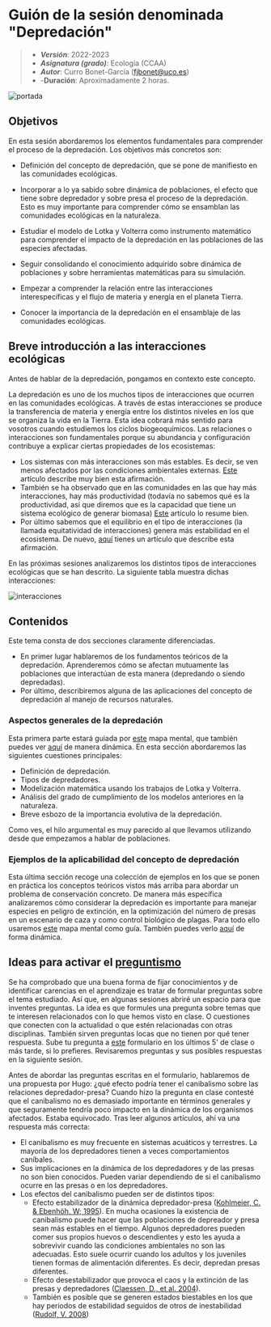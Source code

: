 # Guión de la sesión denominada "Depredación"


> + **_Versión_**: 2022-2023
> + **_Asignatura (grado)_**: Ecología (CCAA)
> + **_Autor_**: Curro Bonet-García (fjbonet@uco.es)
> + -**Duración**: Aproximadamente 2 horas.

![portada](https://github.com/aprendiendo-cosas/Te_depredacion_ecologia_ccaa/raw/main/imagenes/portada.jpg)

## Objetivos 

En esta sesión abordaremos los elementos fundamentales para comprender el proceso de la depredación. Los objetivos más concretos son:

 + Definición del concepto de depredación, que se pone de manifiesto en las comunidades ecológicas.

 + Incorporar a lo ya sabido sobre dinámica de poblaciones, el efecto que tiene sobre depredador y sobre presa el proceso de la depredación. Esto es muy importante para comprender cómo se ensamblan las comunidades ecológicas en la naturaleza.

 + Estudiar el modelo de Lotka y Volterra como instrumento matemático para comprender el impacto de la depredación en las poblaciones de las especies afectadas.

 + Seguir consolidando el conocimiento adquirido sobre dinámica de poblaciones y sobre herramientas matemáticas para su simulación.

 + Empezar a comprender la relación entre las interacciones interespecíficas y el flujo de materia y energía en el planeta Tierra.

 + Conocer la importancia de la depredación en el ensamblaje de las comunidades ecológicas. 

 ## Breve introducción a las interacciones ecológicas

Antes de hablar de la depredación, pongamos en contexto este concepto. 

La depredación es uno de los muchos tipos de interacciones que ocurren en las comunidades ecológicas. A través de estas interacciones se produce la transferencia de materia y energía entre los distintos niveles en los que se organiza la vida en la Tierra. Esta idea cobrará más sentido para vosotros cuando estudiemos los ciclos biogeoquímicos. Las relaciones o interacciones son fundamentales porque su abundancia y configuración contribuye a explicar ciertas propiedades de los ecosistemas:

+ Los sistemas con más interacciones son más estables. Es decir, se ven menos afectados por las condiciones ambientales externas. [Este](https://github.com/aprendiendo-cosas/Te_depredacion_ecologia_ccaa/raw/main/biblio/interacciones_estabilidad_1.pdf) artículo describe muy bien esta afirmación. 
+ También se ha observado que en las comunidades en las que hay más interacciones, hay más productividad (todavía no sabemos qué es la productividad, así que diremos que es la capacidad que tiene un sistema ecológico de generar biomasa) [Este](https://github.com/aprendiendo-cosas/Te_depredacion_ecologia_ccaa/raw/main/biblio/interacciones_estabilidad_2.pdf) artículo lo resume bien. 
+ Por último sabemos que el equilibrio en el tipo de interacciones (la llamada equitatividad de interacciones) genera más estabilidad en el ecosistema. De nuevo, [aquí](https://github.com/aprendiendo-cosas/Te_depredacion_ecologia_ccaa/raw/main/biblio/interacciones_estabilidad_3.pdf) tienes un artículo que describe esta afirmación. 

En las próximas sesiones analizaremos los distintos tipos de interacciones ecológicas que se han descrito. La siguiente tabla muestra dichas interacciones:



![interacciones](https://github.com/aprendiendo-cosas/Te_depredacion_ecologia_ccaa/raw/main/imagenes/tipos_interacciones.png)



 ## Contenidos
Este tema consta de dos secciones claramente diferenciadas. 

+ En primer lugar hablaremos de los fundamentos teóricos de la depredación. Aprenderemos cómo se afectan mutuamente las poblaciones que interactúan de esta manera (depredando o siendo depredadas).
+ Por último, describiremos alguna de las aplicaciones del concepto de depredación al manejo de recursos naturales. 



### Aspectos generales de la depredación

Esta primera parte estará guiada por [este](https://github.com/aprendiendo-cosas/Te_depredacion_ecologia_ccaa/raw/main/presentacion/1_generalidades_depredacion.xmind) mapa mental, que también puedes ver [aquí](https://rawcdn.githack.com/aprendiendo-cosas/Te_depredacion_ecologia_ccaa/main/presentacion/1_generalidades_depredacion.html) de manera dinámica. En esta sección abordaremos las siguientes cuestiones principales:

+ Definición de depredación.
+ Tipos de depredadores.
+ Modelización matemática usando los trabajos de Lotka y Volterra.
+ Análisis del grado de cumplimiento de los modelos anteriores en la naturaleza.
+ Breve esbozo de la importancia evolutiva de la depredación.

Como ves, el hilo argumental es muy parecido al que llevamos utilizando desde que empezamos a hablar de poblaciones.


### Ejemplos de la aplicabilidad del concepto de depredación

Esta última sección recoge una colección de ejemplos en los que se ponen en práctica los conceptos teóricos vistos más arriba para abordar un problema de conservación concreto. De manera más específica analizaremos cómo considerar la depredación es importante para manejar especies en peligro de extinción, en la optimización del número de presas en un escenario de caza y como control biológico de plagas. Para todo ello usaremos [este](https://github.com/aprendiendo-cosas/Te_depredacion_ecologia_ccaa/raw/main/presentacion/2_aspectos_aplicados_depredacion.xmind) mapa mental como guía. También puedes verlo [aquí](https://rawcdn.githack.com/aprendiendo-cosas/Te_depredacion_ecologia_ccaa/main/presentacion/2_aspectos_aplicados_depredacion.html) de forma dinámica. 



## Ideas para activar el [preguntismo](https://aprendientesdotorg.wordpress.com/2015/10/15/activar-el-preguntismo/)

Se ha comprobado que una buena forma de fijar conocimientos y de identificar carencias en el aprendizaje es tratar de formular preguntas sobre el tema estudiado. Así que, en algunas sesiones abriré un espacio para que inventes preguntas. La idea es que formules una pregunta sobre temas que te interesen relacionados con lo que hemos visto en clase. O cuestiones que conecten con la actualidad o que estén relacionadas con otras disciplinas. También sirven preguntas locas que no tienen por qué tener respuesta. Sube tu pregunta a [este](https://docs.google.com/forms/d/e/1FAIpQLScs9QiBABvvDUt1La1wNdGmao9PplCMSReVgV8wBIX5Q3YTZQ/viewform?usp=sf_link) formulario en los últimos 5' de clase o más tarde, si lo prefieres. Revisaremos preguntas y sus posibles respuestas en la siguiente sesión.

Antes de abordar las preguntas escritas en el formulario, hablaremos de una propuesta por Hugo: ¿qué efecto podría tener el canibalismo sobre las relaciones depredador-presa? Cuando hizo la pregunta en clase contesté que el canibalismo no es demasiado importante en términos generales y que seguramente tendría poco impacto en la dinámica de los organismos afectados. Estaba equivocado. Tras leer algunos artículos, ahí va una respuesta más correcta:

+ El canibalismo es muy frecuente en sistemas acuáticos y terrestres. La mayoría de los depredadores tienen a veces comportamientos caníbales. 
+ Sus implicaciones en la dinámica de los depredadores y de las presas no son bien conocidos. Pueden variar dependiendo de si el canibalismo ocurre en las presas o en los depredadores. 
+ Los efectos del canibalismo pueden ser de distintos tipos:
  + Efecto estabilizador de la dinámica depredador-presa ([Kohlmeier, C. & Ebenhöh, W; 1995](https://www.sciencedirect.com/science/article/pii/S0092824005817756)). En mucha ocasiones la existencia de canibalismo puede hacer que las poblaciones de depreador y presa sean más estables en el tiempo. Algunos depredadores pueden comer sus propios huevos o descendientes y esto les ayuda a sobrevivir cuando las condiciones ambientales no son las adecuadas. Esto suele ocurrir cuando los adultos y los juveniles tienen formas de alimentación diferentes. Es decir, depredan presas diferentes. 
  + Efecto desestabilizador que provoca el caos y la extinción de las presas y depredadores ([Claessen, D., et al. 2004](https://royalsocietypublishing.org/doi/10.1098/rspb.2003.2555)).
  + También es posible que se generen estados biestables en los que hay periodos de estabilidad seguidos de otros de inestabilidad ([Rudolf, V. 2008](https://doi.org/10.1890/08-0104.1))

